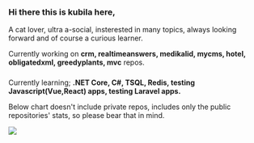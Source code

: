 ### Hi there this is kubila here, 
A cat lover, ultra a-social, insterested in many topics, always looking forward and of course a curious learner.
<!--
**kubila/kubila** is a ✨ _special_ ✨ repository because its `README.md` (this file) appears on your GitHub profile.

Here are some ideas to get you started:

- 🔭 I’m currently working on ...
- 🌱 I’m currently learning ...
- 👯 I’m looking to collaborate on ...
- 🤔 I’m looking for help with ...
- 💬 Ask me about ...
- 📫 How to reach me: ...
- 😄 Pronouns: ...
- ⚡ Fun fact: ...
-->
Currently working on <b>crm, realtimeanswers, medikalid, mycms, hotel, obligatedxml, greedyplants, mvc</b> repos.
###
Currently learning;
<b>
  .NET Core, C#, TSQL, Redis, 
  testing Javascript(Vue,React) apps, testing Laravel apps.
  </b>
  
  Below chart doesn't include private repos, includes only the public repositories' stats, so please bear that in mind.
  
  <a href="https://github.com/kubila">
  <img align="center" src="https://github-readme-stats.vercel.app/api/top-langs/?username=kubila&count_private=true&layout=compact&show_icons=true&theme=vue" />
</a>
<!--
<a href="https://github.com/kubila">
  <img align="center" src="https://github-readme-stats.vercel.app/api?username=kubila&count_private=true" /> 
</a>-->

